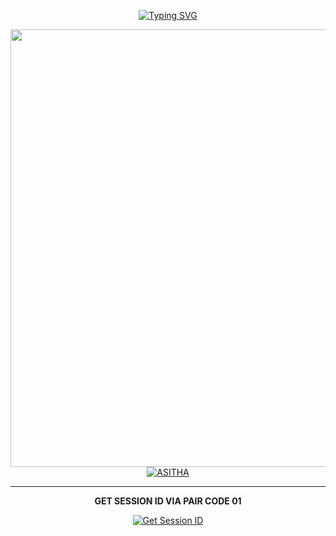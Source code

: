 <div align="center">

[![Typing SVG](https://readme-typing-svg.herokuapp.com?font=Rockstar-ExtraBold&color=F01&lines=DENUWAN+MD+WHATSAPP+BOT)](https://git.io/typing-svg)


<p align="center">
<a href="https://github.com/Denuwan-md/Denuwan-md">
    <img src=https://i.ibb.co/k1RH9bH/1086.jpg"  width="700px                     
# Denuwan-md-v1


   
   
   
   
   
   

<b>DEPLOY</b>
</br>
</br>
 [![ASITHA](https://img.shields.io/badge/asitha_md_deploy_on_heroku-430098?style=for-the-badge&logo=heroku&logoColor=white&buttcode=1n2i3m4a)](https://dashboard.heroku.com/new?button-url=https%3A%2F%2Fgithub.com%2FDenuwan-md%2FDenuwan-md-v1%2Ftree%2Fmain%3Ftab%3Dreadme-ov-file&template=https%3A%2F%2Fgithub.com%2FDenuwan-md%2FDenuwan-md-v1%2Ftree%2Fmain%3Ftab%3Dreadme-ov-file)


















<hr>
<b>GET SESSION ID VIA PAIR CODE 01</b>

<a href='https://denuwan-md-new-303b58b8a1e6.herokuapp.com/' target="_blank"><img alt='Get Session ID' src='https://img.shields.io/badge/Click here to get your session id-blue?style=for-the-badge&logo=opencv&logoColor=white'/></a>
